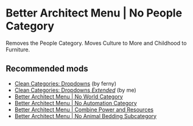 # Better Architect Menu | No People Category

Removes the People Category. Moves Culture to More and Childhood to Furniture.

## Recommended mods 
- [Clean Categories: Dropdowns](https://steamcommunity.com/sharedfiles/filedetails/?id=3455529827) (by ferny)
- [Clean Categories: Dropdowns *Extended*](https://github.com/KobeRiddle-dev/Clean-Categories-Dropdowns-Extended) (by me)
- [Better Architect Menu | No World Category]()
- [Better Architect Menu | No Automation Category]()
- [Better Architect Menu | Combine Power and Resources]()
- [Better Architect Menu | No Animal Bedding Subcategory]()
